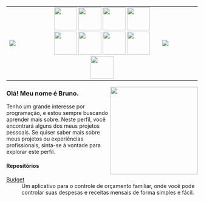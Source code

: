 <table>
    <tr>
        <td width="20%">
            <img src="https://media.tenor.com/5ry-200hErMAAAAd/hacker-hacker-man.gif">
        </td>
        <td width="60%" align="center">
            <code><img src="https://cdn.jsdelivr.net/gh/devicons/devicon/icons/csharp/csharp-original.svg" width="60" /></code>
            <code><img src="https://cdn.jsdelivr.net/gh/devicons/devicon/icons/html5/html5-original.svg" width="60" /></code>
            <code><img src="https://cdn.jsdelivr.net/gh/devicons/devicon/icons/css3/css3-original.svg" width="60" /></code>
            <code><img src="https://cdn.jsdelivr.net/gh/devicons/devicon/icons/javascript/javascript-original.svg" width="60" /></code>
            <code><img src="https://cdn.jsdelivr.net/gh/devicons/devicon/icons/git/git-original.svg" width="60" /></code>
            <code><img src="https://cdn.jsdelivr.net/gh/devicons/devicon/icons/docker/docker-original.svg" width="60" /></code>
            <code><img src="https://cdn.jsdelivr.net/gh/devicons/devicon/icons/mysql/mysql-original.svg" width="60" /></code>
            <code><img src="https://cdn.jsdelivr.net/gh/devicons/devicon/icons/postgresql/postgresql-original.svg" width="60" /></code>
            <code><img src="https://cdn.jsdelivr.net/gh/devicons/devicon/icons/linux/linux-original.svg" width="60" /></code>
        </td>
        <td width="20%">
            <img src="https://media.tenor.com/5ry-200hErMAAAAd/hacker-hacker-man.gif">
        </td>
    </tr>
</table>

<img align="right" src="https://media.giphy.com/media/M9gbBd9nbDrOTu1Mqx/giphy.gif" width="230">

### Olá! Meu nome é Bruno.

Tenho um grande interesse por programação, e estou sempre buscando aprender mais sobre. Neste perfil, você encontrará alguns dos meus projetos pessoais. Se quiser saber mais sobre meus projetos ou experiências profissionais, sinta-se à vontade para explorar este perfil.

#### Repositórios

<dl>
    <dt><a href="https://github.com/brunoaragao/Budget">Budget</a></dt>
    <dd>Um aplicativo para o controle de orçamento familiar, onde você pode controlar suas despesas e receitas mensais de forma simples e fácil.</dd>
</dl>
